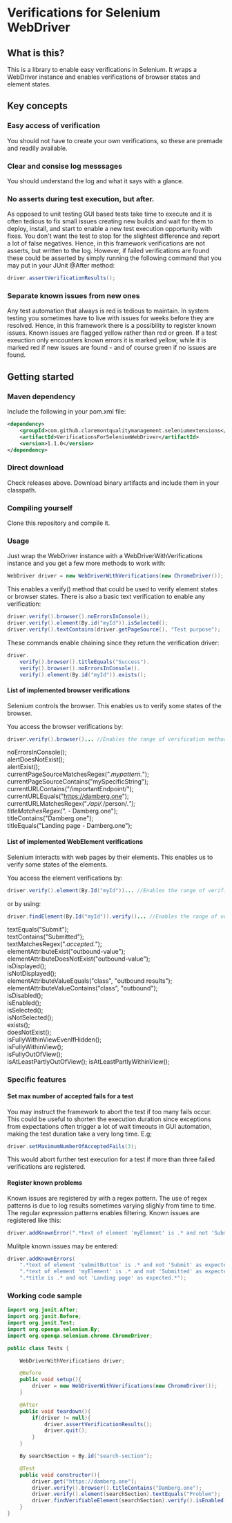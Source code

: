 # Verifications for Selenium WebDriver

## What is this?
This is a library to enable easy verifications in Selenium. It wraps a WebDriver instance and enables verifications of browser states and element states.

## Key concepts

### Easy access of verification
You should not have to create your own verifications, so these are premade and readily available.

### Clear and consise log messsages
You should understand the log and what it says with a glance. 

### No asserts during test execution, but after.
As opposed to unit testing GUI based tests take time to execute and it is often tedious to fix small issues creating new builds and wait for them to deploy, install, and start to enable a new test execution opportunity with fixes. 
You don't want the test to stop for the slightest difference and report a lot of false negatives. Hence, in this framework verifications are not asserts, but written to the log. However, if failed verifications are found these could be asserted by simply running the following command that you may put in your JUnit @After method:
```java
driver.assertVerificationResults();
```

### Separate known issues from new ones
Any test automation that always is red is tedious to maintain. In system testing you sometimes have to live with issues for weeks before they are resolved. Hence, in this framework there is a possibility to register known issues. 
Known issues are flagged yellow rather than red or green. 
If a test exeuction only encounters known errors it is marked yellow, while it is marked red if new issues are found - and of course green if no issues are found.


## Getting started
### Maven dependency
Include the following in your pom.xml file:
```xml
<dependency>
    <groupId>com.github.claremontqualitymanagement.seleniumextensions</groupId>
    <artifactId>VerificationsForSeleniumWebDriver</artifactId>
    <version>1.1.0</version>
</dependency>
```

### Direct download
Check releases above. Download binary artifacts and include them in your classpath.

### Compiling yourself
Clone this repository and compile it.

### Usage
Just wrap the WebDriver instance with a WebDriverWithVerifications instance and you get a few more methods to work with:
```java
WebDriver driver = new WebDriverWithVerifications(new ChromeDriver());
```
This enables a verify() method that could be used to verify element states or browser states. There is also a basic text verification to enable any verification:
```java
driver.verify().browser().noErrorsInConsole();
driver.verify().element(By.id("myId")).isSelected();
driver.verify().textContains(driver.getPageSource(), "Test purpose");
```
These commands enable chaining since they return the verification driver:
```java
driver.
    verify().browser().titleEquals("Success").
    verify().browser().noErrorsInConsole().
    verify().element(By.id("myId")).exists();
```

#### List of implemented browser verifications
Selenium controls the browser. This enables us to verify some states of the browser.

You access the browser verifications by:
```java
driver.verify().browser()... //Enables the range of verification methods stated in the examples below:
```
noErrorsInConsole();  
alertDoesNotExist();  
alertExist();  
currentPageSourceMatchesRegex(".*mypattern.*");  
currentPageSourceContains("mySpecificString");  
currentURLContains("/importantEndpoint/");  
currentURLEquals("https://damberg.one");  
currentURLMatchesRegex(".*/api/.*/person/.*");  
titleMatchesRegex(".* - Damberg.one");  
titleContains("Damberg.one");  
titleEquals("Landing page - Damberg.one");  

#### List of implemented WebElement verifications
Selenium interacts with web pages by their elements. This enables us to verify some states of the elements.

You access the element verifications by:
```java
driver.verify().element(By.Id("myId"))... //Enables the range of verification methods stated in the examples below:
```
or by using:
```java
driver.findElement(By.Id("myId")).verify()... //Enables the range of verification methods stated in the examples below:
```


textEquals("Submit");  
textContains("Submitted");  
textMatchesRegex(".*accepted.*");  
elementAttributeExist("outbound-value");  
elementAttributeDoesNotExist("outbound-value");  
isDisplayed();  
isNotDisplayed();  
elementAttributeValueEquals("class", "outbound results");  
elementAttributeValueContains("class", "outbound");  
isDisabled();  
isEnabled();  
isSelected();  
isNotSelected();  
exists();  
doesNotExist();  
isFullyWithinViewEvenIfHidden();  
isFullyWithinView();  
isFullyOutOfView();  
isAtLeastPartlyOutOfView();
isAtLeastPartlyWithinView();

### Specific features
#### Set max number of accepted fails for a test
You may instruct the framework to abort the test if too many fails occur. This could be useful to shorten the execution duration since exceptions from expectations often trigger a lot of wait timeouts in GUI automation, making the test duration take a very long time. E.g;
```java
driver.setMaximumNumberOfAcceptedFails(3);
```
This would abort further test execution for a test if more than three failed verifications are registered.

#### Register known problems
Known issues are registered by with a regex pattern. The use of regex patterns is due to log results sometimes varying slighly from time to time. The regular expression patterns enables filtering. 
Known issues are registered like this:
```java
driver.addKnownError(".*text of element 'myElement' is .* and not 'Submitted' as expected.*");
```
Mulitple known issues may be entered:
```java
driver.addKnownErrors(
    ".*text of element 'submitButton' is .* and not 'Submit' as expected.*",
    ".*text of element 'myElement' is .* and not 'Submitted' as expected.*",
    ".*title is .* and not 'Landing page' as expected.*");
```

### Working code sample
```java
import org.junit.After;
import org.junit.Before;
import org.junit.Test;
import org.openqa.selenium.By;
import org.openqa.selenium.chrome.ChromeDriver;

public class Tests {

    WebDriverWithVerifications driver;

    @Before
    public void setup(){
        driver = new WebDriverWithVerifications(new ChromeDriver());
    }

    @After
    public void teardown(){
        if(driver != null){
            driver.assertVerificationResults();
            driver.quit();
        }
    }

    By searchSection = By.id("search-section");

    @Test
    public void constructor(){
        driver.get("https://damberg.one");
        driver.verify().browser().titleContains("Damberg.one");
        driver.verify().element(searchSection).textEquals("Problem");
        driver.findVerifiableElement(searchSection).verify().isEnabled();
    }
}
```
